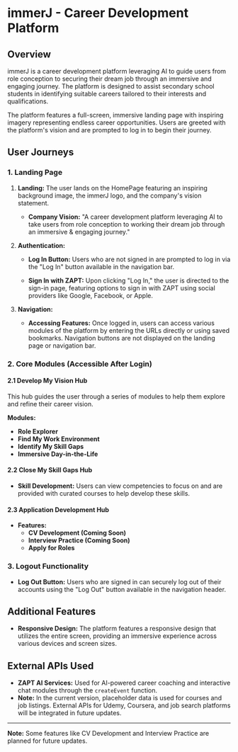 # immerJ - Career Development Platform

## Overview

immerJ is a career development platform leveraging AI to guide users from role conception to securing their dream job through an immersive and engaging journey. The platform is designed to assist secondary school students in identifying suitable careers tailored to their interests and qualifications.

The platform features a full-screen, immersive landing page with inspiring imagery representing endless career opportunities. Users are greeted with the platform's vision and are prompted to log in to begin their journey.

## User Journeys

### 1. Landing Page

1. **Landing:** The user lands on the HomePage featuring an inspiring background image, the immerJ logo, and the company's vision statement.

   - **Company Vision:** "A career development platform leveraging AI to take users from role conception to working their dream job through an immersive & engaging journey."

2. **Authentication:**

   - **Log In Button:** Users who are not signed in are prompted to log in via the "Log In" button available in the navigation bar.
   
   - **Sign In with ZAPT:** Upon clicking "Log In," the user is directed to the sign-in page, featuring options to sign in with ZAPT using social providers like Google, Facebook, or Apple.

3. **Navigation:**

   - **Accessing Features:** Once logged in, users can access various modules of the platform by entering the URLs directly or using saved bookmarks. Navigation buttons are not displayed on the landing page or navigation bar.

### 2. Core Modules (Accessible After Login)

#### 2.1 Develop My Vision Hub

This hub guides the user through a series of modules to help them explore and refine their career vision.

**Modules:**

- **Role Explorer**
- **Find My Work Environment**
- **Identify My Skill Gaps**
- **Immersive Day-in-the-Life**

#### 2.2 Close My Skill Gaps Hub

- **Skill Development:** Users can view competencies to focus on and are provided with curated courses to help develop these skills.

#### 2.3 Application Development Hub

- **Features:**
  - **CV Development (Coming Soon)**
  - **Interview Practice (Coming Soon)**
  - **Apply for Roles**

### 3. Logout Functionality

- **Log Out Button:** Users who are signed in can securely log out of their accounts using the "Log Out" button available in the navigation header.

## Additional Features

- **Responsive Design:** The platform features a responsive design that utilizes the entire screen, providing an immersive experience across various devices and screen sizes.

## External APIs Used

- **ZAPT AI Services:** Used for AI-powered career coaching and interactive chat modules through the `createEvent` function.
- **Note:** In the current version, placeholder data is used for courses and job listings. External APIs for Udemy, Coursera, and job search platforms will be integrated in future updates.

---

**Note:** Some features like CV Development and Interview Practice are planned for future updates.